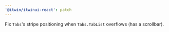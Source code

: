```yaml
---
'@itwin/itwinui-react': patch
---
```


Fix `Tabs`'s stripe positioning when `Tabs.TabList` overflows (has a scrollbar).
